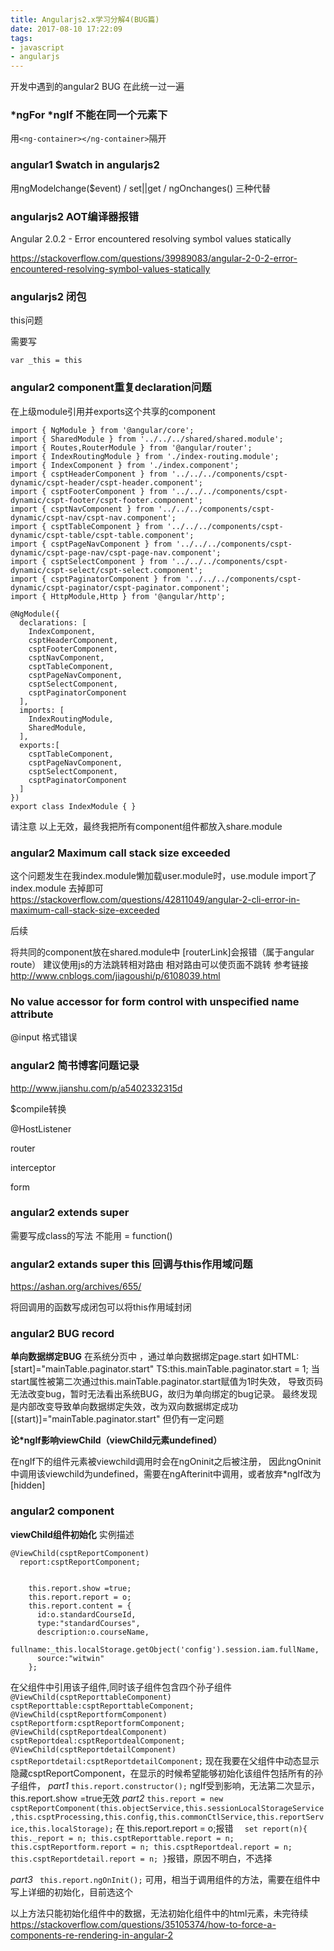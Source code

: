 ```yaml
---
title: Angularjs2.x学习分解4(BUG篇)
date: 2017-08-10 17:22:09
tags:
- javascript
- angularjs
---
```

开发中遇到的angular2 BUG 在此统一过一遍
<!--more-->
### *ngFor *ngIf 不能在同一个元素下

用`<ng-container></ng-container>`隔开

### angular1 $watch in angularjs2

用ngModelchange($event) / set||get / ngOnchanges() 三种代替

### angularjs2 AOT编译器报错

Angular 2.0.2 - Error encountered resolving symbol values statically

https://stackoverflow.com/questions/39989083/angular-2-0-2-error-encountered-resolving-symbol-values-statically



### angularjs2 闭包

this问题

需要写
```
var _this = this
```

### angular2 component重复declaration问题

在上级module引用并exports这个共享的component
```
import { NgModule } from '@angular/core';
import { SharedModule } from '../../../shared/shared.module';
import { Routes,RouterModule } from '@angular/router';
import { IndexRoutingModule } from './index-routing.module';
import { IndexComponent } from './index.component';
import { csptHeaderComponent } from '../../../components/cspt-dynamic/cspt-header/cspt-header.component';
import { csptFooterComponent } from '../../../components/cspt-dynamic/cspt-footer/cspt-footer.component';
import { csptNavComponent } from '../../../components/cspt-dynamic/cspt-nav/cspt-nav.component';
import { csptTableComponent } from '../../../components/cspt-dynamic/cspt-table/cspt-table.component';
import { csptPageNavComponent } from '../../../components/cspt-dynamic/cspt-page-nav/cspt-page-nav.component';
import { csptSelectComponent } from '../../../components/cspt-dynamic/cspt-select/cspt-select.component';
import { csptPaginatorComponent } from '../../../components/cspt-dynamic/cspt-paginator/cspt-paginator.component';
import { HttpModule,Http } from '@angular/http';

@NgModule({
  declarations: [ 
    IndexComponent,
    csptHeaderComponent,
    csptFooterComponent,
    csptNavComponent,
    csptTableComponent,
    csptPageNavComponent,
    csptSelectComponent,
    csptPaginatorComponent
  ],
  imports: [
    IndexRoutingModule,
    SharedModule,
  ],
  exports:[
    csptTableComponent,
    csptPageNavComponent,
    csptSelectComponent,
    csptPaginatorComponent
  ]
})
export class IndexModule { }

```
请注意 以上无效，最终我把所有component组件都放入share.module

### angular2 Maximum call stack size exceeded

这个问题发生在我index.module懒加载user.module时，use.module import了index.module  去掉即可
https://stackoverflow.com/questions/42811049/angular-2-cli-error-in-maximum-call-stack-size-exceeded

后续

将共同的component放在shared.module中
[routerLink]会报错（属于angular route）
建议使用js的方法跳转相对路由  相对路由可以使页面不跳转
参考链接 http://www.cnblogs.com/jiagoushi/p/6108039.html

### No value accessor for form control with unspecified name attribute

 @input 格式错误

### angular2 简书博客问题记录
 
 http://www.jianshu.com/p/a5402332315d
 
 $compile转换
 
 @HostListener
 
 router
 
 interceptor
 
 form
 
### angular2 extends super
 
 需要写成class的写法
 不能用 = function()
 
 
### angular2 extands super this 回调与this作用域问题

https://ashan.org/archives/655/

将回调用的函数写成闭包可以将this作用域封闭

### angular2 BUG record

**单向数据绑定BUG**
在系统分页中 ，通过单向数据绑定page.start 
如HTML:[start]="mainTable.paginator.start"
TS:this.mainTable.paginator.start = 1;
当start属性被第二次通过this.mainTable.paginator.start赋值为1时失效，
导致页码无法改变bug，暂时无法看出系统BUG，故归为单向绑定的bug记录。
最终发现是内部改变导致单向数据绑定失效，改为双向数据绑定成功[(start)]="mainTable.paginator.start" 但仍有一定问题

**论*ngIf影响viewChild（viewChild元素undefined）**

在ngIf下的组件元素被viewchild调用时会在ngOninit之后被注册，
因此ngOninit中调用该viewchild为undefined，需要在ngAfterinit中调用，或者放弃*ngIf改为[hidden]

### angular2 component

**viewChild组件初始化**
实例描述
```
@ViewChild(csptReportComponent)
  report:csptReportComponent; 
  
  
    this.report.show =true;
    this.report.report = o;
    this.report.content = {
      id:o.standardCourseId,
      type:"standardCourses",
      description:o.courseName,
      fullname:_this.localStorage.getObject('config').session.iam.fullName,
      source:"witwin"
    };
```
  在父组件中引用该子组件,同时该子组件包含四个孙子组件
`@ViewChild(csptReporttableComponent)
  csptReporttable:csptReporttableComponent;
  @ViewChild(csptReportformComponent)
  csptReportform:csptReportformComponent;
  @ViewChild(csptReportdealComponent)
  csptReportdeal:csptReportdealComponent;
  @ViewChild(csptReportdetailComponent)
  csptReportdetail:csptReportdetailComponent;`
  现在我要在父组件中动态显示隐藏csptReportComponent，在显示的时候希望能够初始化该组件包括所有的孙子组件，
*part1*
`this.report.constructor();`
ngIf受到影响，无法第二次显示，this.report.show =true无效
*part2*
`this.report = new csptReportComponent(this.objectService,this.sessionLocalStorageService,this.csptProcessing,this.config,this.commonCtlService,this.reportService,this.localStorage);`
在 this.report.report = o;报错
`  set report(n){
    this._report = n;
    this.csptReporttable.report = n;
    this.csptReportform.report = n;
    this.csptReportdeal.report = n;
    this.csptReportdetail.report = n;
  }`报错，原因不明白，不选择
  
 *part3*
` this.report.ngOnInit();`
可用，相当于调用组件的方法，需要在组件中写上详细的初始化，目前选这个
  
  以上方法只能初始化组件中的数据，无法初始化组件中的html元素，未完待续
 https://stackoverflow.com/questions/35105374/how-to-force-a-components-re-rendering-in-angular-2


